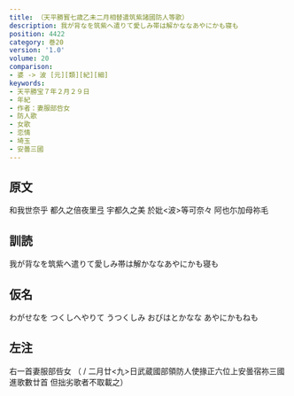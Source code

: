 ```yaml
---
title: （天平勝寳七歳乙未二月相替遣筑紫諸國防人等歌）
description: 我が背なを筑紫へ遣りて愛しみ帯は解かななあやにかも寝も
position: 4422
category: 巻20
version: '1.0'
volume: 20
comparison:
- 婆 -> 波 [元][類][紀][細]
keywords:
- 天平勝宝７年２月２９日
- 年紀
- 作者：妻服部呰女
- 防人歌
- 女歌
- 恋情
- 埼玉
- 安曇三國
---
```


## 原文

和我世奈乎 都久之倍夜里弖 宇都久之美 於妣<波>等可奈々 阿也尓加母祢毛

## 訓読

我が背なを筑紫へ遣りて愛しみ帯は解かななあやにかも寝も

## 仮名

わがせなを つくしへやりて うつくしみ おびはとかなな あやにかもねも

## 左注

右一首妻服部呰女 （ / 二月廿<九>日武蔵國部領防人使掾正六位上安曇宿祢三國進歌數廿首 但拙劣歌者不取載之）
